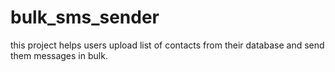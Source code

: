 # bulk_sms_sender
this project helps users upload list of contacts from their database and send them messages in bulk. 
